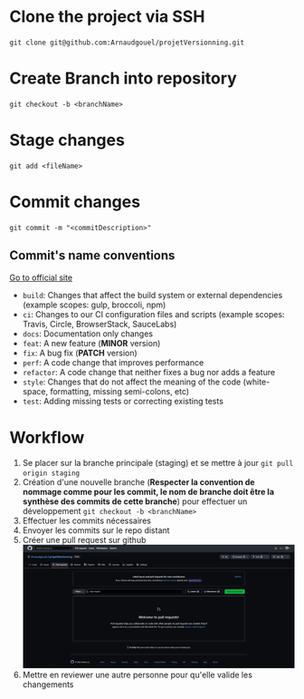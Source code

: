 # Clone the project via SSH

`git clone git@github.com:Arnaudgouel/projetVersionning.git`

# Create Branch into repository

`git checkout -b <branchName>`

# Stage changes

`git add <fileName>`

# Commit changes

`git commit -m "<commitDescription>"`

## Commit's name conventions

[Go to official site](https://www.conventionalcommits.org/en/v1.0.0/)

- `build`: Changes that affect the build system or external dependencies (example scopes: gulp, broccoli, npm)
- `ci`: Changes to our CI configuration files and scripts (example scopes: Travis, Circle, BrowserStack, SauceLabs)
- `docs`: Documentation only changes
- `feat`: A new feature (**MINOR** version)
- `fix`: A bug fix (**PATCH** version)
- `perf`: A code change that improves performance
- `refactor`: A code change that neither fixes a bug nor adds a feature
- `style`: Changes that do not affect the meaning of the code (white-space, formatting, missing semi-colons, etc)
- `test`: Adding missing tests or correcting existing tests

# Workflow
1. Se placer sur la branche principale (staging) et se mettre à jour `git pull origin staging`
1. Création d'une nouvelle branche (**Respecter la convention de nommage comme pour les commit, le nom de branche doit être la synthèse des commits de cette branche**) pour effectuer un développement `git checkout -b <branchName>`
1. Effectuer les commits nécessaires
1. Envoyer les commits sur le repo distant
1. Créer une pull request sur github ![pr github](docs/img/pr-github.png)
1. Mettre en reviewer une autre personne pour qu'elle valide les changements

